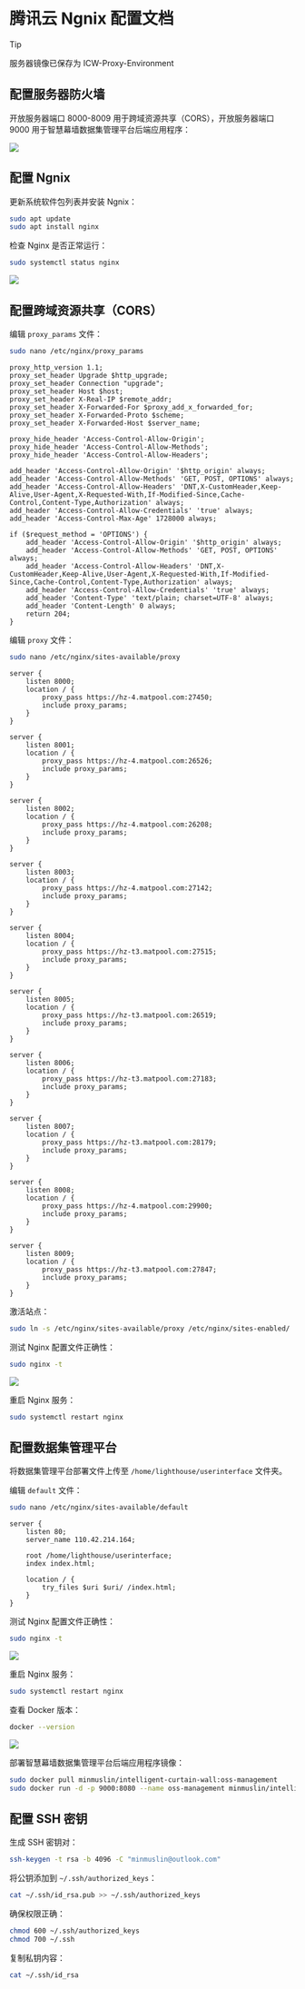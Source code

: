 # 腾讯云 Ngnix 配置文档

> [!TIP]
> 服务器镜像已保存为 ICW-Proxy-Environment

## 配置服务器防火墙

开放服务器端口 8000-8009 用于跨域资源共享（CORS），开放服务器端口 9000 用于智慧幕墙数据集管理平台后端应用程序：

![](assets/2024-12-06_08-33-39.png)

## 配置 Ngnix

更新系统软件包列表并安装 Ngnix：

```bash
sudo apt update
sudo apt install nginx
```

检查 Nginx 是否正常运行：

```bash
sudo systemctl status nginx
```

![](assets/2024-12-04_14-46-56.png)

## 配置跨域资源共享（CORS）

编辑 `proxy_params` 文件：

```bash
sudo nano /etc/nginx/proxy_params
```

```
proxy_http_version 1.1;
proxy_set_header Upgrade $http_upgrade;
proxy_set_header Connection "upgrade";
proxy_set_header Host $host;
proxy_set_header X-Real-IP $remote_addr;
proxy_set_header X-Forwarded-For $proxy_add_x_forwarded_for;
proxy_set_header X-Forwarded-Proto $scheme;
proxy_set_header X-Forwarded-Host $server_name;

proxy_hide_header 'Access-Control-Allow-Origin';
proxy_hide_header 'Access-Control-Allow-Methods';
proxy_hide_header 'Access-Control-Allow-Headers';

add_header 'Access-Control-Allow-Origin' '$http_origin' always;
add_header 'Access-Control-Allow-Methods' 'GET, POST, OPTIONS' always;
add_header 'Access-Control-Allow-Headers' 'DNT,X-CustomHeader,Keep-Alive,User-Agent,X-Requested-With,If-Modified-Since,Cache-Control,Content-Type,Authorization' always;
add_header 'Access-Control-Allow-Credentials' 'true' always;
add_header 'Access-Control-Max-Age' 1728000 always;

if ($request_method = 'OPTIONS') {
    add_header 'Access-Control-Allow-Origin' '$http_origin' always;
    add_header 'Access-Control-Allow-Methods' 'GET, POST, OPTIONS' always;
    add_header 'Access-Control-Allow-Headers' 'DNT,X-CustomHeader,Keep-Alive,User-Agent,X-Requested-With,If-Modified-Since,Cache-Control,Content-Type,Authorization' always;
    add_header 'Access-Control-Allow-Credentials' 'true' always;
    add_header 'Content-Type' 'text/plain; charset=UTF-8' always;
    add_header 'Content-Length' 0 always;
    return 204;
}
```

编辑 `proxy` 文件：

```bash
sudo nano /etc/nginx/sites-available/proxy
```

```
server {
    listen 8000;
    location / {
        proxy_pass https://hz-4.matpool.com:27450;
        include proxy_params;
    }
}

server {
    listen 8001;
    location / {
        proxy_pass https://hz-4.matpool.com:26526;
        include proxy_params;
    }
}

server {
    listen 8002;
    location / {
        proxy_pass https://hz-4.matpool.com:26208;
        include proxy_params;
    }
}

server {
    listen 8003;
    location / {
        proxy_pass https://hz-4.matpool.com:27142;
        include proxy_params;
    }
}

server {
    listen 8004;
    location / {
        proxy_pass https://hz-t3.matpool.com:27515;
        include proxy_params;
    }
}

server {
    listen 8005;
    location / {
        proxy_pass https://hz-t3.matpool.com:26519;
        include proxy_params;
    }
}

server {
    listen 8006;
    location / {
        proxy_pass https://hz-t3.matpool.com:27183;
        include proxy_params;
    }
}

server {
    listen 8007;
    location / {
        proxy_pass https://hz-t3.matpool.com:28179;
        include proxy_params;
    }
}

server {
    listen 8008;
    location / {
        proxy_pass https://hz-4.matpool.com:29900;
        include proxy_params;
    }
}

server {
    listen 8009;
    location / {
        proxy_pass https://hz-t3.matpool.com:27847;
        include proxy_params;
    }
}
```

激活站点：

```bash
sudo ln -s /etc/nginx/sites-available/proxy /etc/nginx/sites-enabled/
```

测试 Nginx 配置文件正确性：

```bash
sudo nginx -t
```

![](assets/2024-12-04_14-49-47.png)

重启 Nginx 服务：

```bash
sudo systemctl restart nginx
```

## 配置数据集管理平台

将数据集管理平台部署文件上传至 `/home/lighthouse/userinterface` 文件夹。

编辑 `default` 文件：

```bash
sudo nano /etc/nginx/sites-available/default
```

```
server {
    listen 80;
    server_name 110.42.214.164;

    root /home/lighthouse/userinterface;
    index index.html;

    location / {
        try_files $uri $uri/ /index.html;
    }
}
```

测试 Nginx 配置文件正确性：

```bash
sudo nginx -t
```

![](assets/2024-12-04_14-49-47.png)

重启 Nginx 服务：

```bash
sudo systemctl restart nginx
```

查看 Docker 版本：

```bash
docker --version
```

![](assets/2024-12-06_10-06-43.png)

部署智慧幕墙数据集管理平台后端应用程序镜像：

```bash
sudo docker pull minmuslin/intelligent-curtain-wall:oss-management
sudo docker run -d -p 9000:8080 --name oss-management minmuslin/intelligent-curtain-wall:oss-management
```

## 配置 SSH 密钥

生成 SSH 密钥对：

```bash
ssh-keygen -t rsa -b 4096 -C "minmuslin@outlook.com"
```

将公钥添加到 `~/.ssh/authorized_keys`：

```bash
cat ~/.ssh/id_rsa.pub >> ~/.ssh/authorized_keys
```

确保权限正确：

```bash
chmod 600 ~/.ssh/authorized_keys
chmod 700 ~/.ssh
```

复制私钥内容：

```bash
cat ~/.ssh/id_rsa
```
